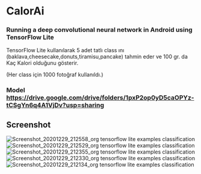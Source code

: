  # CalorAi
 ###  Running a deep convolutional neural network in Android using TensorFlow Lite
  
  TensorFlow Lite kullanılarak 5 adet tatlı class ını (baklava,cheesecake,donuts,tiramisu,pancake)
  tahmin eder ve 100 gr. da Kaç Kalori olduğunu gösterir.
  
  (Her class için 1000 fotoğraf kullanıldı.)
  
  ### Model https://drive.google.com/drive/folders/1pxP2op0yD5caOPYz-tCSgYn6q4A1VjDv?usp=sharing
  ## Screenshot

![Screenshot_20201229_212558_org tensorflow lite examples classification](https://user-images.githubusercontent.com/37152719/103305885-55dd3700-4a1d-11eb-8ecf-2587e354fb92.jpg)
![Screenshot_20201229_212529_org tensorflow lite examples classification](https://user-images.githubusercontent.com/37152719/103305888-5675cd80-4a1d-11eb-9fdb-5376bb868968.jpg)
![Screenshot_20201229_212355_org tensorflow lite examples classification](https://user-images.githubusercontent.com/37152719/103305889-570e6400-4a1d-11eb-924a-849db3cea7ce.jpg)
![Screenshot_20201229_212330_org tensorflow lite examples classification](https://user-images.githubusercontent.com/37152719/103305890-570e6400-4a1d-11eb-8efb-27f3b135824e.jpg)
![Screenshot_20201229_212134_org tensorflow lite examples classification](https://user-images.githubusercontent.com/37152719/103305891-57a6fa80-4a1d-11eb-99d5-7ae6c7ffd002.jpg)

